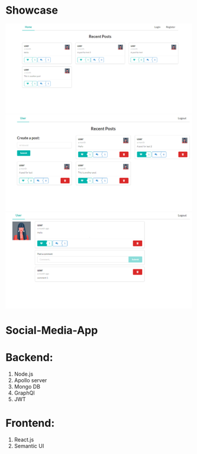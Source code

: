 # Showcase

![Alt text](/images/1.png?raw=true "Title")
![Alt text](/images/2.png?raw=true "Title")
![Alt text](/images/3.png?raw=true "Title")

# Social-Media-App


# Backend:

1. Node.js
2. Apollo server
3. Mongo DB
4. GraphQl
5. JWT

# Frontend:
1. React.js
2. Semantic UI
